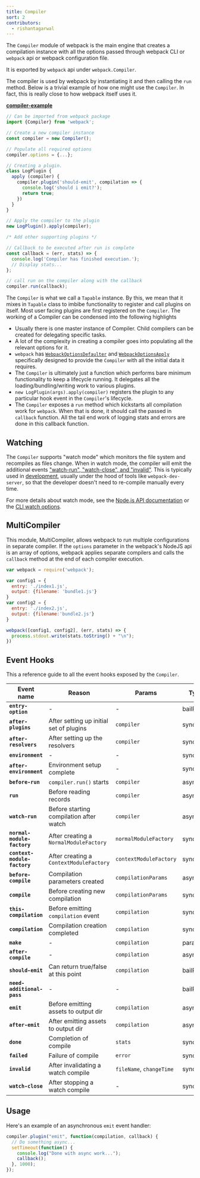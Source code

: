 ```yaml
---
title: Compiler
sort: 2
contributors:
  - rishantagarwal
---
```


The `Compiler` module of webpack is the main engine that creates a compilation instance with all the options passed through webpack CLI or `webpack` api or webpack configuration file.

It is exported by `webpack` api under `webpack.Compiler`.

The compiler is used by webpack by instantiating it and then calling the `run` method. Below is a trivial example of how one might use the `Compiler`. In fact, this is really close to how webpack itself uses it.

[__compiler-example__](https://github.com/pksjce/webpack-internal-examples/tree/master/compiler-example)

```javascript
// Can be imported from webpack package
import {Compiler} from 'webpack';

// Create a new compiler instance
const compiler = new Compiler();

// Populate all required options
compiler.options = {...};

// Creating a plugin.
class LogPlugin {
  apply (compiler) {
    compiler.plugin('should-emit', compilation => {
      console.log('should i emit?');
      return true;
    })
  }
}

// Apply the compiler to the plugin
new LogPlugin().apply(compiler);

/* Add other supporting plugins */

// Callback to be executed after run is complete
const callback = (err, stats) => {
  console.log('Compiler has finished execution.');
  // Display stats...
};

// call run on the compiler along with the callback
compiler.run(callback);
```

The `Compiler` is what we call a `Tapable` instance. By this, we mean that it mixes in `Tapable` class to imbibe functionality to register and call plugins on itself. Most user facing plugins are first registered on the `Compiler`. The working of a Compiler can be condensed into the following highlights

- Usually there is one master instance of Compiler. Child compilers can be created for delegating specific tasks.
- A lot of the complexity in creating a compiler goes into populating all the relevant options for it.
- `webpack` has [`WebpackOptionsDefaulter`](https://github.com/webpack/webpack/blob/master/lib/WebpackOptionsDefaulter.js) and [`WebpackOptionsApply`](https://github.com/webpack/webpack/blob/master/lib/WebpackOptionsApply.js) specifically designed to provide the `Compiler` with all the initial data it requires.
- The `Compiler` is ultimately just a function which performs bare minimum functionality to keep a lifecycle running. It delegates all the loading/bundling/writing work to various plugins.
- `new LogPlugin(args).apply(compiler)` registers the plugin to any particular hook event in the `Compiler`'s lifecycle.
- The `Compiler` exposes a `run` method which kickstarts all compilation work for `webpack`. When that is done, it should call the passed in `callback` function. All the tail end work of logging stats and errors are done in this callback function.


## Watching

The `Compiler` supports "watch mode" which monitors the file system and recompiles as files change. When in watch mode, the compiler will emit the additional events ["watch-run", "watch-close", and "invalid"](#event-hooks). This is typically used in [development](/guides/development), usually under the hood of tools like `webpack-dev-server`, so that the developer doesn't need to re-compile manually every time.

For more details about watch mode, see the [Node.js API documentation](/api/node/#watching) or the [CLI watch options](/api/cli/#watch-options).


## MultiCompiler

This module, MultiCompiler, allows webpack to run multiple configurations in separate compiler.
If the `options` parameter in the webpack's NodeJS api is an array of options, webpack applies separate compilers and calls the `callback` method at the end of each compiler execution.

```javascript
var webpack = require('webpack');

var config1 = {
  entry: './index1.js',
  output: {filename: 'bundle1.js'}
}
var config2 = {
  entry: './index2.js',
  output: {filename:'bundle2.js'}
}

webpack([config1, config2], (err, stats) => {
  process.stdout.write(stats.toString() + "\n");
})
```


## Event Hooks

This a reference guide to all the event hooks exposed by the `Compiler`.

Event name                  | Reason                                  | Params                    | Type
--------------------------- | --------------------------------------- | ------------------------- | ----------
__`entry-option`__          | -                                       | -                         | bailResult
__`after-plugins`__         | After setting up initial set of plugins | `compiler`                | sync
__`after-resolvers`__       | After setting up the resolvers          | `compiler`                | sync
__`environment`__           | -                                       | -                         | sync
__`after-environment`__     | Environment setup complete              | -                         | sync
__`before-run`__            | `compiler.run()` starts                 | `compiler`                | async
__`run`__                   | Before reading records                  | `compiler`                | async
__`watch-run`__             | Before starting compilation after watch | `compiler`                | async
__`normal-module-factory`__ | After creating a `NormalModuleFactory`  | `normalModuleFactory`     | sync
__`context-module-factory`__| After creating a `ContextModuleFactory` | `contextModuleFactory`    | sync
__`before-compile`__        | Compilation parameters created          | `compilationParams`       | async
__`compile`__               | Before creating new compilation         | `compilationParams`       | sync
__`this-compilation`__      | Before emitting `compilation` event     | `compilation`             | sync
__`compilation`__           | Compilation creation completed          | `compilation`             | sync
__`make`__                  | -                                       | `compilation`             | parallel
__`after-compile`__         | -                                       | `compilation`             | async
__`should-emit`__           | Can return true/false at this point     | `compilation`             | bailResult
__`need-additional-pass`__  | -                                       | -                         | bailResult
__`emit`__                  | Before emitting assets to output dir    | `compilation`             | async
__`after-emit`__            | After emitting assets to output dir     | `compilation`             | async
__`done`__                  | Completion of compile                   | `stats`                   | sync
__`failed`__                | Failure of compile                      | `error`                   | sync
__`invalid`__               | After invalidating a watch compile      | `fileName`, `changeTime`  | sync
__`watch-close`__           | After stopping a watch compile          | -                         | sync


## Usage

Here's an example of an asynchronous `emit` event handler:

```javascript
compiler.plugin("emit", function(compilation, callback) {
  // Do something async...
  setTimeout(function() {
    console.log("Done with async work...");
    callback();
  }, 1000);
});
```
